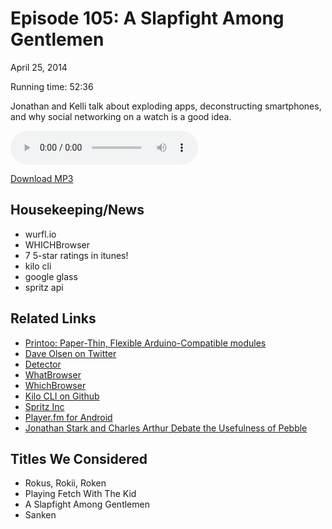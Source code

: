Episode 105: A Slapfight Among Gentlemen
====
April 25, 2014

Running time: 52:36

Jonathan and Kelli talk about exploding apps, deconstructing smartphones, and why social networking on a watch is a good idea.

<audio preload="auto" controls>
    <source src="https://s3.amazonaws.com/nitch/Episode_105_A_Slapfight_Among_Gentlemen.mp3" type="audio/mpeg" />
    <source src="https://s3.amazonaws.com/nitch/Episode_105_A_Slapfight_Among_Gentlemen.ogg" type="audio/ogg" />
    Your browser does not support HTML5 audio. Please download the episode using the link below.
</audio>

[Download MP3](https://s3.amazonaws.com/nitch/Episode_105_A_Slapfight_Among_Gentlemen.mp3 "Episode 105: A Slapfight Among Gentlemen")

## Housekeeping/News

* wurfl.io
* WHICHBrowser
* 7 5-star ratings in itunes!
* kilo cli
* google glass
* spritz api

## Related Links

* [Printoo: Paper-Thin, Flexible Arduino-Compatible modules](https://www.kickstarter.com/projects/1030661323/printoo-paper-thin-flexible-arduinotm-compatible-m?ref=category)
* [Dave Olsen on Twitter](https://twitter.com/dmolsen)
* [Detector](http://detector.dmolsen.com/)
* [WhatBrowser](http://whatbrowser.org/)
* [WhichBrowser](http://whichbrowser.net/)
* [Kilo CLI on Github](https://github.com/jonathanstark/kilo-cli)
* [Spritz Inc](http://www.spritzinc.com/ "Spritz")
* [Player.fm for Android](https://play.google.com/store/apps/details?id=fm.player "")
* [Jonathan Stark and Charles Arthur Debate the Usefulness of Pebble](http://jonathanstark.com/blog/jonathan-stark-and-charles-arthur-debate-the-usefulness-of-pebble)

## Titles We Considered

* Rokus, Rokii, Roken
* Playing Fetch With The Kid
* A Slapfight Among Gentlemen
* Sanken
